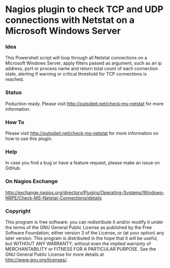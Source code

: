 # Nagios plugin to check TCP and UDP connections with Netstat on a Microsoft Windows Server

### Idea

This Powershell script will loop through all Netstat connections on a Microsoft Windows Server, apply filters passed 
as argument, such as an ip address, port or process name and return total count of each connection state, alerting if 
warning or critical threshold for TCP connections is reached.

### Status

Poduction ready. Please visit http://outsideit.net/check-ms-netstat for more information.

### How To

Please visit http://outsideit.net/check-ms-netstat for more information on how to use this plugin.

### Help

In case you find a bug or have a feature request, please make an issue on GitHub.

### On Nagios Exchange

http://exchange.nagios.org/directory/Plugins/Operating-Systems/Windows-NRPE/Check-MS-Netstat-Connections/details

### Copyright

This program is free software: you can redistribute it and/or modify it under the terms of the GNU General Public 
License as published by the Free Software Foundation, either version 3 of the License, or (at your option) any later 
version. This program is distributed in the hope that it will be useful, but WITHOUT ANY WARRANTY; without even the 
implied warranty of MERCHANTABILITY or FITNESS FOR A PARTICULAR PURPOSE. See the GNU General Public License for more 
details at <http://www.gnu.org/licenses/>.

